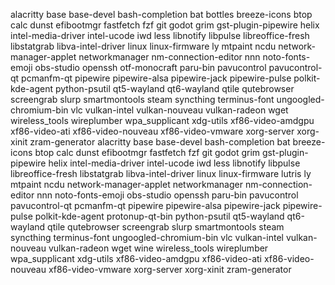 alacritty
base
base-devel
bash-completion
bat
bottles
breeze-icons
btop
calc
dunst
efibootmgr
fastfetch
fzf
git
godot
grim
gst-plugin-pipewire
helix
intel-media-driver
intel-ucode
iwd
less
libnotify
libpulse
libreoffice-fresh
libstatgrab
libva-intel-driver
linux
linux-firmware
ly
mtpaint
ncdu
network-manager-applet
networkmanager
nm-connection-editor
nnn
noto-fonts-emoji
obs-studio
openssh
otf-monocraft
paru-bin
pavucontrol
pavucontrol-qt
pcmanfm-qt
pipewire
pipewire-alsa
pipewire-jack
pipewire-pulse
polkit-kde-agent
python-psutil
qt5-wayland
qt6-wayland
qtile
qutebrowser
screengrab
slurp
smartmontools
steam
syncthing
terminus-font
ungoogled-chromium-bin
vlc
vulkan-intel
vulkan-nouveau
vulkan-radeon
wget
wireless_tools
wireplumber
wpa_supplicant
xdg-utils
xf86-video-amdgpu
xf86-video-ati
xf86-video-nouveau
xf86-video-vmware
xorg-server
xorg-xinit
zram-generator
alacritty
base
base-devel
bash-completion
bat
breeze-icons
btop
calc
dunst
efibootmgr
fastfetch
fzf
git
godot
grim
gst-plugin-pipewire
helix
intel-media-driver
intel-ucode
iwd
less
libnotify
libpulse
libreoffice-fresh
libstatgrab
libva-intel-driver
linux
linux-firmware
lutris
ly
mtpaint
ncdu
network-manager-applet
networkmanager
nm-connection-editor
nnn
noto-fonts-emoji
obs-studio
openssh
paru-bin
pavucontrol
pavucontrol-qt
pcmanfm-qt
pipewire
pipewire-alsa
pipewire-jack
pipewire-pulse
polkit-kde-agent
protonup-qt-bin
python-psutil
qt5-wayland
qt6-wayland
qtile
qutebrowser
screengrab
slurp
smartmontools
steam
syncthing
terminus-font
ungoogled-chromium-bin
vlc
vulkan-intel
vulkan-nouveau
vulkan-radeon
wget
wine
wireless_tools
wireplumber
wpa_supplicant
xdg-utils
xf86-video-amdgpu
xf86-video-ati
xf86-video-nouveau
xf86-video-vmware
xorg-server
xorg-xinit
zram-generator
